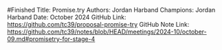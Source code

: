 #Finished
Title: Promise.try
Authors: Jordan Harband
Champions: Jordan Harband
Date: October 2024
GitHub Link: https://github.com/tc39/proposal-promise-try
GitHub Note Link: https://github.com/tc39/notes/blob/HEAD/meetings/2024-10/october-09.md#promisetry-for-stage-4
